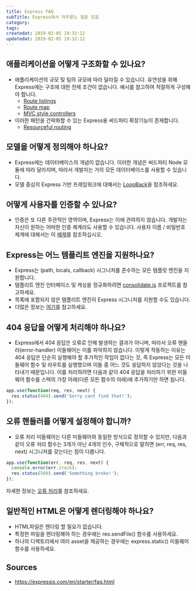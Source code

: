```yaml
---
title: Express FAQ
subTitle: Express에서 자주묻는 질문 모음
category: 
tags: 
createdat: 2019-02-05 19:32:12
updatedat: 2019-02-05 19:32:12
---
```


## 애플리케이션을 어떻게 구조화할 수 있나요?
* 애플리케이션의 규모 및 팀의 규모에 따라 달라질 수 있습니다. 유연성을 위해 Express에는 구조에 대한 전제 조건이 없습니다. 예시를 참고하여 적절하게 구성해야 합니다.
  * [Route listings](https://github.com/expressjs/express/blob/4.13.1/examples/route-separation/index.js#L32-L47)
  * [Route map](https://github.com/expressjs/express/blob/4.13.1/examples/route-map/index.js#L52-L66)
  * [MVC style controllers](https://github.com/expressjs/express/tree/master/examples/mvc)
* 이러한 패턴을 간략화할 수 있는 Express용 써드파티 확장기능이 존재합니다.
  * [Resourceful routing](https://github.com/expressjs/express-resource)

## 모델을 어떻게 정의해야 하나요?
* Express에는 데이터베이스의 개념이 없습니다. 이러한 개념은 써드파티 Node 모듈에 따라 달라지며, 따라서 개발자는 거의 모든 데이터베이스를 사용할 수 있습니다.
* 모델 중심의 Express 기반 프레임워크에 대해서는 [LoopBack](https://loopback.io)을 참조하세요.

## 어떻게 사용자를 인증할 수 있나요? 
* 인증은 또 다른 주관적인 영역이며, Express는 이에 관여하지 않습니다. 개발자는 자신이 원하는 어떠한 인증 체계라도 사용할 수 있습니다. 사용자 이름 / 비밀번호 체계에 대해서는 이 [예제](https://github.com/expressjs/express/tree/master/examples/auth)를 참조하십시오.

## Express는 어느 템플리트 엔진을 지원하나요?
* Express는 (path, locals, callback) 시그니처를 준수하는 모든 템플릿 엔진을 지원합니다.
* 템플리트 엔진 인터페이스 및 캐싱을 정규화하려면 [consolidate.js](https://github.com/tj/consolidate.js) 프로젝트를 참고하세요.
* 목록에 포함되지 않은 템플리트 엔진이 Express 시그니처를 지원할 수도 있습니다.
* 더많은 정보는 [여기](https://expressjs.com/en/guide/using-template-engines.html)를 참고하세요.

## 404 응답을 어떻게 처리해야 하나요?
* Express에서 404 응답은 오류로 인해 발생하는 결과가 아니며, 따라서 오류 핸들러(error-handler) 미들웨어는 이를 파악하지 않습니다. 이렇게 작동하는 이유는 404 응답은 단순히 실행해야 할 추가적인 작업이 없다는 것, 즉 Express는 모든 미들웨어 함수 및 라우트를 실행했으며 이들 중 어느 것도 응답하지 않았다는 것을 나타내기 때문입니다. 이를 처리하려면 다음과 같이 404 응답을 처리하기 위한 미들웨어 함수를 스택의 가장 아래(다른 모든 함수의 아래)에 추가하기만 하면 됩니다.

```javascript
app.use(function(req, res, next) {
  res.status(404).send('Sorry cant find that!');
});
```

## 오류 핸들러를 어떻게 설정해야 합니까?
* 오류 처리 미들웨어는 다른 미들웨어와 동일한 방식으로 정의할 수 있지만, 다음과 같이 오류 처리 함수는 3개가 아닌 4개의 인수, 구체적으로 말하면 (err, req, res, next) 시그니처를 갖는다는 점이 다릅니다.

```javascript
app.use(function(err, req, res, next) {
  console.error(err.stack);
  res.status(500).send('Something broke!');
});
```

자세한 정보는 [오류 처리](https://expressjs.com/en/guide/error-handling.html)를 참조하세요.

## 일반적인 HTML은 어떻게 렌더링해야 하나요?
* HTML파일은 렌더링 할 필요가 없습니다.
* 특정한 파일을 렌더링해야 하는 경우에는 res.sendFile() 함수를 사용하세요.
* 하나의 디렉토리에서 여러 asset을 제공하는 경우에는 express.static() 미들웨어 함수를 사용하세요.

## Sources
* https://expressjs.com/en/starter/faq.html
